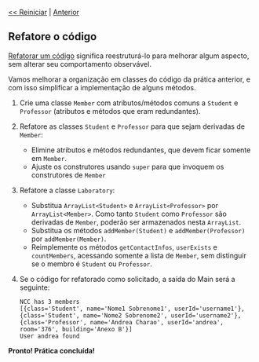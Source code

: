 <p align="left"><a href="../README.md"><< Reiniciar</a> | <a href="README01.md">Anterior</a></p>

## Refatore o código

[Refatorar um código](https://en.wikipedia.org/wiki/Code_refactoring) significa reestruturá-lo para melhorar algum aspecto, sem alterar seu comportamento observável.

Vamos melhorar a organização em classes do código da prática anterior, e com isso simplificar a implementação de alguns métodos.

1. Crie uma classe `Member` com atributos/métodos comuns a `Student` e `Professor` (atributos e métodos que eram redundantes).

2. Refatore as classes `Student` e `Professor` para que sejam derivadas de `Member`:
   - Elimine atributos e métodos redundantes, que devem ficar somente em `Member`.
   - Ajuste os construtores usando `super` para que invoquem os construtores de `Member`

3. Refatore a classe `Laboratory`:
   - Substitua `ArrayList<Student>` e `ArrayList<Professor>` por `ArrayList<Member>`. Como tanto `Student` como `Professor` são derivadas de `Member`, poderão ser armazenados nesta `ArrayList`.
   - Substitua os métodos `addMember(Student)` e `addMember(Professor)`  por `addMember(Member)`.
   - Reimplemente os métodos `getContactInfos`, `userExists` e `countMembers`, acessando somente a lista de `Member`, sem distinguir se o membro é `Student` ou `Professor`. 



4. Se o código for refatorado como solicitado, a saída do Main será a seguinte:
   ```
   NCC has 3 members
   [{class='Student', name='Nome1 Sobrenome1', userId='username1'}, {class='Student', name='Nome2 Sobrenome2', userId='username2'}, {class='Professor', name='Andrea Charao', userId='andrea', room='376', building='Anexo B'}]
   User andrea found
   ```

**Pronto! Prática concluída!** 


